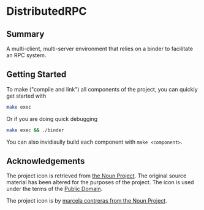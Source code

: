 # DistributedRPC

## Summary

A multi-client, multi-server environment that relies on a binder to facilitate an RPC system.

## Getting Started

To make ("compile and link") all components of the project, you can quickly get started with

```bash
make exec
```

Or if you are doing quick debugging

```bash
make exec && ./binder
```

You can also invidiaully build each component with `make <component>`.

## Acknowledgements

The project icon is retrieved from [the Noun Project](docs/icon/icon.json). The original source material has been altered for the purposes of the project. The icon is used under the terms of the [Public Domain](https://creativecommons.org/publicdomain/zero/1.0/).

The project icon is by [marcela contreras from the Noun Project](https://thenounproject.com/term/honeycomb/125100/).
